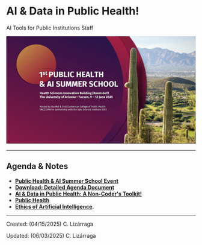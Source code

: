 # AI & Data in Public Health!
AI Tools for Public Institutions Staff 

<img src="https://github.com/ua-datalab/AI-for-Professionals/blob/main/images/AI_DataPublicHealth.png?raw=true" width=840>

***

## Agenda & Notes

* [**Public Health & AI Summer School Event**](https://www.eventbrite.com/e/public-health-ai-summer-school-registration-1343451592879)
* [**Download: Detailed Agenda Document**](https://github.com/ua-datalab/AI-for-Professionals/blob/main/docs/digital%20booklet%20FINAL_.pdf)
* [**AI & Data in Public Health: A Non-Coder's Toolkit!**](https://github.com/ua-datalab/AI-for-Professionals/wiki)
* [**Public Health**](https://tyson-swetnam.github.io/intro-gpt/tutorials/publichealth/casestudy/)
* [**Ethics of Artificial Intelligence**](https://tyson-swetnam.github.io/intro-gpt/ethics/). 
***
 
Created: (04/15/2025) C. Lizárraga

Updated: (06/03/2025) C. Lizárraga

